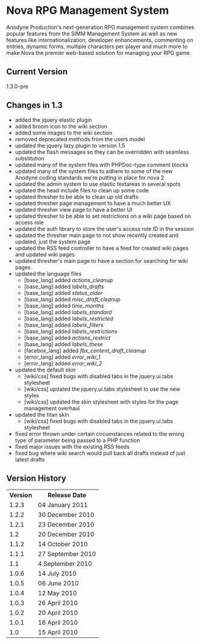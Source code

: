 # Nova RPG Management System

Anodyne Production's next-generation RPG management system combines popular features from the SIMM Management System as well as new features like internationalization, developer enhancements, commenting on entries, dynamic forms, multiple characters per player and much more to make Nova the premier web-based solution for managing your RPG game.

## Current Version

1.3.0-pre

## Changes in 1.3

* added the jquery elastic plugin
* added broom icon to the wiki section
* added some images to the wiki section
* removed deprecated methods from the users model
* updated the jquery lazy plugin to version 1.5
* updated the flash messages so they can be overridden with seamless substitution
* updated many of the system files with PHPDoc-type comment blocks
* updated many of the system files to adhere to some of the new Anodyne coding standards we're putting in place for nova 2
* updated the admin system to use elastic textareas in several spots
* updated the head include files to clean up some code
* updated thresher to be able to clean up old drafts
* updated thresher page management to have a much better UX
* updated thresher view page to have a better UI
* updated thresher to be able to set restrictions on a wiki page based on access role
* updated the auth library to store the user's access role ID in the session
* updated the thresher main page to not show recently created and updated, just the system page
* updated the RSS feed controller to have a feed for created wiki pages and updated wiki pages
* updated thresher's main page to have a section for searching for wiki pages
* updated the language files
    * [base\_lang] added _actions\_cleanup_
    * [base\_lang] added _labels\_drafts_
    * [base\_lang] added _status\_older_
    * [base\_lang] added _misc\_draft\_cleanup_
    * [base\_lang] added _time\_months_
    * [base\_lang] added _labels\_standard_
    * [base\_lang] added _labels\_restricted_
    * [base\_lang] added _labels\_filters_
    * [base\_lang] added _labels\_restrictions_
    * [base\_lang] added _actions\_restrict_
    * [base\_lang] added _labels\_these_
    * [facebox\_lang] added _fbx\_content\_draft\_cleanup_
    * [error\_lang] added _error\_wiki\_1_
    * [error\_lang] added _error\_wiki\_2_
* updated the default skin
    * [wiki/css] fixed bugs with disabled tabs in the jquery.ui.tabs stylesheet
    * [wiki/css] updated the jquery.ui.tabs stylesheet to use the new styles
    * [wiki/css] updated the skin stylesheet with styles for the page management overhaul
* updated the titan skin
    * [wiki/css] fixed bugs with disabled tabs in the jquery.ui.tabs stylesheet
* fixed error thrown under certain circumstances related to the wrong type of parameter being passed to a PHP function
* fixed major issues with the existing RSS feeds
* fixed bug where wiki search would pull back all drafts instead of just latest drafts

## Version History

<table>
	<tr>
		<th>Version</th><th>Release Date</th>
	</tr>
	<tr>
		<td>1.2.3</td><td>04 January 2011</td>
	</tr>
	<tr>
		<td>1.2.2</td><td>30 December 2010</td>
	</tr>
	<tr>
		<td>1.2.1</td><td>23 December 2010</td>
	</tr>
	<tr>
		<td>1.2</td><td>20 December 2010</td>
	</tr>
	<tr>
		<td>1.1.2</td><td>14 October 2010</td>
	</tr>
	<tr>
		<td>1.1.1</td><td>27 September 2010</td>
	</tr>
	<tr>
		<td>1.1</td><td>4 September 2010</td>
	</tr>
	<tr>
		<td>1.0.6</td><td>14 July 2010</td>
	</tr>
	<tr>
		<td>1.0.5</td><td>06 June 2010</td>
	</tr>
	<tr>
		<td>1.0.4</td><td>12 May 2010</td>
	</tr>
	<tr>
		<td>1.0.3</td><td>26 April 2010</td>
	</tr>
	<tr>
		<td>1.0.2</td><td>20 April 2010</td>
	</tr>
	<tr>
		<td>1.0.1</td><td>16 April 2010</td>
	</tr>
	<tr>
		<td>1.0</td><td>15 April 2010</td>
	</tr>
</table>